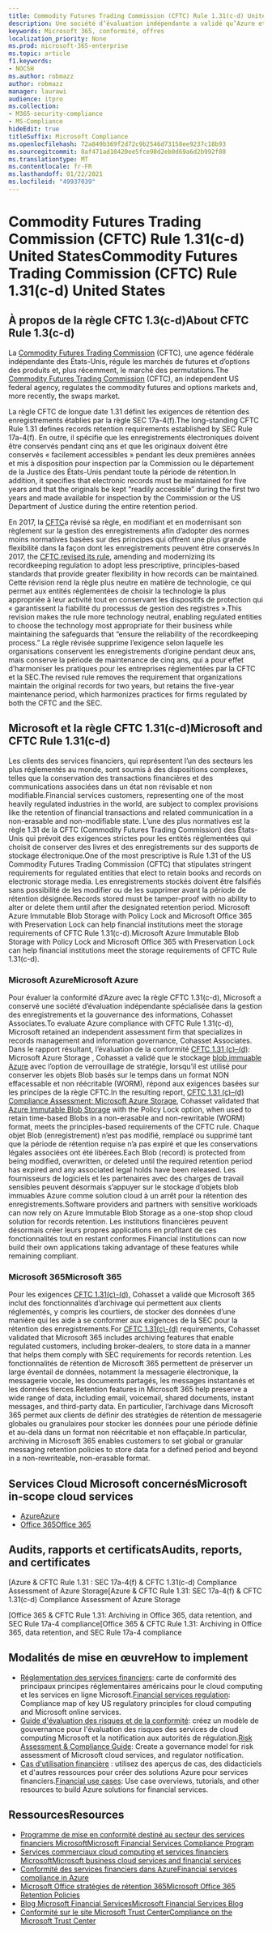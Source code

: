 ```yaml
---
title: Commodity Futures Trading Commission (CFTC) Rule 1.31(c-d) United States
description: Une société d’évaluation indépendante a validé qu’Azure et Office 365 peuvent aider les entreprises financières à respecter les exigences de rétention et de stockage immuable des enregistrements de la règle CFTC 1.31.
keywords: Microsoft 365, conformité, offres
localization_priority: None
ms.prod: microsoft-365-enterprise
ms.topic: article
f1.keywords:
- NOCSH
ms.author: robmazz
author: robmazz
manager: laurawi
audience: itpro
ms.collection:
- M365-security-compliance
- MS-Compliance
hideEdit: true
titleSuffix: Microsoft Compliance
ms.openlocfilehash: 72a849b369f2d72c9b2546d73158ee9237c18b93
ms.sourcegitcommit: 8af471ad10420ee5fce98d2eb0d69a6d2b992f08
ms.translationtype: MT
ms.contentlocale: fr-FR
ms.lasthandoff: 01/22/2021
ms.locfileid: "49937039"
---
```

# <a name="commodity-futures-trading-commission-cftc-rule-131c-d-united-states"></a><span data-ttu-id="5b41d-104">Commodity Futures Trading Commission (CFTC) Rule 1.31(c-d) United States</span><span class="sxs-lookup"><span data-stu-id="5b41d-104">Commodity Futures Trading Commission (CFTC) Rule 1.31(c-d) United States</span></span>

## <a name="about-cftc-rule-13c-d"></a><span data-ttu-id="5b41d-105">À propos de la règle CFTC 1.3(c-d)</span><span class="sxs-lookup"><span data-stu-id="5b41d-105">About CFTC Rule 1.3(c-d)</span></span>

<span data-ttu-id="5b41d-106">La [Commodity Futures Trading Commission](https://www.cftc.gov/) (CFTC), une agence fédérale indépendante des États-Unis, régule les marchés de futures et d’options des produits et, plus récemment, le marché des permutations.</span><span class="sxs-lookup"><span data-stu-id="5b41d-106">The [Commodity Futures Trading Commission](https://www.cftc.gov/) (CFTC), an independent US federal agency, regulates the commodity futures and options markets and, more recently, the swaps market.</span></span>  
  
<span data-ttu-id="5b41d-107">La règle CFTC de longue date 1.31 définit les exigences de rétention des enregistrements établies par la règle SEC 17a-4(f).</span><span class="sxs-lookup"><span data-stu-id="5b41d-107">The long-standing CFTC Rule 1.31 defines records retention requirements established by SEC Rule 17a-4(f).</span></span> <span data-ttu-id="5b41d-108">En outre, il spécifie que les enregistrements électroniques doivent être conservés pendant cinq ans et que les originaux doivent être conservés « facilement accessibles » pendant les deux premières années et mis à disposition pour inspection par la Commission ou le département de la Justice des États-Unis pendant toute la période de rétention.</span><span class="sxs-lookup"><span data-stu-id="5b41d-108">In addition, it specifies that electronic records must be maintained for five years and that the originals be kept “readily accessible” during the first two years and made available for inspection by the Commission or the US Department of Justice during the entire retention period.</span></span>  
  
<span data-ttu-id="5b41d-109">En 2017, la [CFTC](https://www.cftc.gov/sites/default/files/idc/groups/public/@lrfederalregister/documents/file/2017-11014a.pdf)a révisé sa règle, en modifiant et en modernisant son règlement sur la gestion des enregistrements afin d’adopter des normes moins normatives basées sur des principes qui offrent une plus grande flexibilité dans la façon dont les enregistrements peuvent être conservés.</span><span class="sxs-lookup"><span data-stu-id="5b41d-109">In 2017, the [CFTC revised its rule](https://www.cftc.gov/sites/default/files/idc/groups/public/@lrfederalregister/documents/file/2017-11014a.pdf), amending and modernizing its recordkeeping regulation to adopt less prescriptive, principles-based standards that provide greater flexibility in how records can be maintained.</span></span> <span data-ttu-id="5b41d-110">Cette révision rend la règle plus neutre en matière de technologie, ce qui permet aux entités réglementées de choisir la technologie la plus appropriée à leur activité tout en conservant les dispositifs de protection qui « garantissent la fiabilité du processus de gestion des registres ».</span><span class="sxs-lookup"><span data-stu-id="5b41d-110">This revision makes the rule more technology neutral, enabling regulated entities to choose the technology most appropriate for their business while maintaining the safeguards that “ensure the reliability of the recordkeeping process.”</span></span> <span data-ttu-id="5b41d-111">La règle révisée supprime l’exigence selon laquelle les organisations conservent les enregistrements d’origine pendant deux ans, mais conserve la période de maintenance de cinq ans, qui a pour effet d’harmoniser les pratiques pour les entreprises réglementées par la CFTC et la SEC.</span><span class="sxs-lookup"><span data-stu-id="5b41d-111">The revised rule removes the requirement that organizations maintain the original records for two years, but retains the five-year maintenance period, which harmonizes practices for firms regulated by both the CFTC and the SEC.</span></span>

## <a name="microsoft-and-cftc-rule-131c-d"></a><span data-ttu-id="5b41d-112">Microsoft et la règle CFTC 1.31(c-d)</span><span class="sxs-lookup"><span data-stu-id="5b41d-112">Microsoft and CFTC Rule 1.31(c-d)</span></span>

<span data-ttu-id="5b41d-113">Les clients des services financiers, qui représentent l’un des secteurs les plus réglementés au monde, sont soumis à des dispositions complexes, telles que la conservation des transactions financières et des communications associées dans un état non révisable et non modifiable.</span><span class="sxs-lookup"><span data-stu-id="5b41d-113">Financial services customers, representing one of the most heavily regulated industries in the world, are subject to complex provisions like the retention of financial transactions and related communication in a non-erasable and non-modifiable state.</span></span> <span data-ttu-id="5b41d-114">L’une des plus normatives est la règle 1.31 de la CFTC (Commodity Futures Trading Commission) des États-Unis qui prévoit des exigences strictes pour les entités réglementées qui choisit de conserver des livres et des enregistrements sur des supports de stockage électronique.</span><span class="sxs-lookup"><span data-stu-id="5b41d-114">One of the most prescriptive is Rule 1.31 of the US Commodity Futures Trading Commission (CFTC) that stipulates stringent requirements for regulated entities that elect to retain books and records on electronic storage media.</span></span> <span data-ttu-id="5b41d-115">Les enregistrements stockés doivent être falsifiés sans possibilité de les modifier ou de les supprimer avant la période de rétention désignée.</span><span class="sxs-lookup"><span data-stu-id="5b41d-115">Records stored must be tamper-proof with no ability to alter or delete them until after the designated retention period.</span></span> <span data-ttu-id="5b41d-116">Microsoft Azure Immutable Blob Storage with Policy Lock and Microsoft Office 365 with Preservation Lock can help financial institutions meet the storage requirements of CFTC Rule 1.31(c-d).</span><span class="sxs-lookup"><span data-stu-id="5b41d-116">Microsoft Azure Immutable Blob Storage with Policy Lock and Microsoft Office 365 with Preservation Lock can help financial institutions meet the storage requirements of CFTC Rule 1.31(c-d).</span></span>

### <a name="microsoft-azure"></a><span data-ttu-id="5b41d-117">Microsoft Azure</span><span class="sxs-lookup"><span data-stu-id="5b41d-117">Microsoft Azure</span></span>

<span data-ttu-id="5b41d-118">Pour évaluer la conformité d’Azure avec la règle CFTC 1.31(c-d), Microsoft a conservé une société d’évaluation indépendante spécialisée dans la gestion des enregistrements et la gouvernance des informations, Cohasset Associates.</span><span class="sxs-lookup"><span data-stu-id="5b41d-118">To evaluate Azure compliance with CFTC Rule 1.31(c-d), Microsoft retained an independent assessment firm that specializes in records management and information governance, Cohasset Associates.</span></span> <span data-ttu-id="5b41d-119">Dans le rapport résultant, l’évaluation de la conformité [CFTC 1.31 (c)–(d)](https://servicetrust.microsoft.com/ViewPage/MSComplianceGuide?command=Download&downloadType=Document&downloadId=19b08fd4-d276-43e8-9461-715981d0ea20&docTab=4ce99610-c9c0-11e7-8c2c-f908a777fa4d_GRC_Assessment_Reports): Microsoft Azure Storage , Cohasset a validé que le stockage [blob immuable Azure](https://docs.microsoft.com/azure/storage/blobs/storage-blob-immutable-storage) avec l’option de verrouillage de stratégie, lorsqu’il est utilisé pour conserver les objets Blob basés sur le temps dans un format NON effacessable et non réécritable (WORM), répond aux exigences basées sur les principes de la règle CFTC.</span><span class="sxs-lookup"><span data-stu-id="5b41d-119">In the resulting report, [CFTC 1.31 (c)–(d) Compliance Assessment: Microsoft Azure Storage](https://servicetrust.microsoft.com/ViewPage/MSComplianceGuide?command=Download&downloadType=Document&downloadId=19b08fd4-d276-43e8-9461-715981d0ea20&docTab=4ce99610-c9c0-11e7-8c2c-f908a777fa4d_GRC_Assessment_Reports), Cohasset validated that [Azure Immutable Blob Storage](https://docs.microsoft.com/azure/storage/blobs/storage-blob-immutable-storage) with the Policy Lock option, when used to retain time-based Blobs in a non-erasable and non-rewritable (WORM) format, meets the principles-based requirements of the CFTC rule.</span></span> <span data-ttu-id="5b41d-120">Chaque objet Blob (enregistrement) n’est pas modifié, remplacé ou supprimé tant que la période de rétention requise n’a pas expiré et que les conservations légales associées ont été libérées.</span><span class="sxs-lookup"><span data-stu-id="5b41d-120">Each Blob (record) is protected from being modified, overwritten, or deleted until the required retention period has expired and any associated legal holds have been released.</span></span> <span data-ttu-id="5b41d-121">Les fournisseurs de logiciels et les partenaires avec des charges de travail sensibles peuvent désormais s’appuyer sur le stockage d’objets blob immuables Azure comme solution cloud à un arrêt pour la rétention des enregistrements.</span><span class="sxs-lookup"><span data-stu-id="5b41d-121">Software providers and partners with sensitive workloads can now rely on Azure Immutable Blob Storage as a one-stop shop cloud solution for records retention.</span></span> <span data-ttu-id="5b41d-122">Les institutions financières peuvent désormais créer leurs propres applications en profitant de ces fonctionnalités tout en restant conformes.</span><span class="sxs-lookup"><span data-stu-id="5b41d-122">Financial institutions can now build their own applications taking advantage of these features while remaining compliant.</span></span>

### <a name="microsoft-365"></a><span data-ttu-id="5b41d-123">Microsoft 365</span><span class="sxs-lookup"><span data-stu-id="5b41d-123">Microsoft 365</span></span>

<span data-ttu-id="5b41d-124">Pour les exigences [CFTC 1.31(c)-(d),](https://docs.microsoft.com/microsoft-365/compliance/retention-regulatory-requirements#sec-17a-4f-finra-4511c-and-cftc-131c-d) Cohasset a validé que Microsoft 365 inclut des fonctionnalités d’archivage qui permettent aux clients réglementés, y compris les courtiers, de stocker des données d’une manière qui les aide à se conformer aux exigences de la SEC pour la rétention des enregistrements.</span><span class="sxs-lookup"><span data-stu-id="5b41d-124">For [CFTC 1.31(c)-(d)](https://docs.microsoft.com/microsoft-365/compliance/retention-regulatory-requirements#sec-17a-4f-finra-4511c-and-cftc-131c-d) requirements, Cohasset validated that Microsoft 365 includes archiving features that enable regulated customers, including broker-dealers, to store data in a manner that helps them comply with SEC requirements for records retention.</span></span> <span data-ttu-id="5b41d-125">Les fonctionnalités de rétention de Microsoft 365 permettent de préserver un large éventail de données, notamment la messagerie électronique, la messagerie vocale, les documents partagés, les messages instantanés et les données tierces.</span><span class="sxs-lookup"><span data-stu-id="5b41d-125">Retention features in Microsoft 365 help preserve a wide range of data, including email, voicemail, shared documents, instant messages, and third-party data.</span></span> <span data-ttu-id="5b41d-126">En particulier, l’archivage dans Microsoft 365 permet aux clients de définir des stratégies de rétention de messagerie globales ou granulaires pour stocker les données pour une période définie et au-delà dans un format non réécritable et non effaçable.</span><span class="sxs-lookup"><span data-stu-id="5b41d-126">In particular, archiving in Microsoft 365 enables customers to set global or granular messaging retention policies to store data for a defined period and beyond in a non-rewriteable, non-erasable format.</span></span>

## <a name="microsoft-in-scope-cloud-services"></a><span data-ttu-id="5b41d-127">Services Cloud Microsoft concernés</span><span class="sxs-lookup"><span data-stu-id="5b41d-127">Microsoft in-scope cloud services</span></span>

- [<span data-ttu-id="5b41d-128">Azure</span><span class="sxs-lookup"><span data-stu-id="5b41d-128">Azure</span></span>](https://aka.ms/AzureCompliance)
- [<span data-ttu-id="5b41d-129">Office 365</span><span class="sxs-lookup"><span data-stu-id="5b41d-129">Office 365</span></span>](https://aka.ms/o365-compliance-framework)

## <a name="audits-reports-and-certificates"></a><span data-ttu-id="5b41d-130">Audits, rapports et certificats</span><span class="sxs-lookup"><span data-stu-id="5b41d-130">Audits, reports, and certificates</span></span>

<span data-ttu-id="5b41d-131">[Azure & CFTC Rule 1.31 : SEC 17a-4(f) & CFTC 1.31(c-d) Compliance Assessment of Azure Storage</span><span class="sxs-lookup"><span data-stu-id="5b41d-131">[Azure & CFTC Rule 1.31: SEC 17a-4(f) & CFTC 1.31(c-d) Compliance Assessment of Azure Storage</span></span>

<span data-ttu-id="5b41d-132">[Office 365 & CFTC Rule 1.31: Archiving in Office 365, data retention, and SEC Rule 17a-4 compliance</span><span class="sxs-lookup"><span data-stu-id="5b41d-132">[Office 365 & CFTC Rule 1.31: Archiving in Office 365, data retention, and SEC Rule 17a-4 compliance</span></span>

## <a name="how-to-implement"></a><span data-ttu-id="5b41d-133">Modalités de mise en œuvre</span><span class="sxs-lookup"><span data-stu-id="5b41d-133">How to implement</span></span>

- <span data-ttu-id="5b41d-134">[Réglementation des services financiers](https://servicetrust.microsoft.com/ViewPage/TrustDocuments?command=Download&downloadType=Document&downloadId=5b483567-00b0-4d86-96ae-ee887dadb61c&docTab=6d000410-c9e9-11e7-9a91-892aae8839ad_Compliance_Guides): carte de conformité des principaux principes réglementaires américains pour le cloud computing et les services en ligne Microsoft.</span><span class="sxs-lookup"><span data-stu-id="5b41d-134">[Financial services regulation](https://servicetrust.microsoft.com/ViewPage/TrustDocuments?command=Download&downloadType=Document&downloadId=5b483567-00b0-4d86-96ae-ee887dadb61c&docTab=6d000410-c9e9-11e7-9a91-892aae8839ad_Compliance_Guides): Compliance map of key US regulatory principles for cloud computing and Microsoft online services.</span></span>
- <span data-ttu-id="5b41d-135">[Guide d'évaluation des risques et de la conformité](https://aka.ms/RiskGovernanceGuide): créez un modèle de gouvernance pour l'évaluation des risques des services de cloud computing Microsoft et la notification aux autorités de régulation.</span><span class="sxs-lookup"><span data-stu-id="5b41d-135">[Risk Assessment & Compliance Guide](https://aka.ms/RiskGovernanceGuide): Create a governance model for risk assessment of Microsoft cloud services, and regulator notification.</span></span>
- <span data-ttu-id="5b41d-136">[Cas d'utilisation financière](https://docs.microsoft.com/azure/industry/financial/) : utilisez des aperçus de cas, des didacticiels et d'autres ressources pour créer des solutions Azure pour services financiers.</span><span class="sxs-lookup"><span data-stu-id="5b41d-136">[Financial use cases](https://docs.microsoft.com/azure/industry/financial/): Use case overviews, tutorials, and other resources to build Azure solutions for financial services.</span></span>

## <a name="resources"></a><span data-ttu-id="5b41d-137">Ressources</span><span class="sxs-lookup"><span data-stu-id="5b41d-137">Resources</span></span>

- [<span data-ttu-id="5b41d-138">Programme de mise en conformité destiné au secteur des services financiers Microsoft</span><span class="sxs-lookup"><span data-stu-id="5b41d-138">Microsoft Financial Services Compliance Program</span></span>](https://aka.ms/FSCP-Print)
- [<span data-ttu-id="5b41d-139">Services commerciaux cloud computing et services financiers Microsoft</span><span class="sxs-lookup"><span data-stu-id="5b41d-139">Microsoft business cloud services and financial services</span></span>](https://www.microsoft.com/trustcenter/cloudservices/financialservices)
- [<span data-ttu-id="5b41d-140">Conformité des services financiers dans Azure</span><span class="sxs-lookup"><span data-stu-id="5b41d-140">Financial services compliance in Azure</span></span>](https://azure.microsoft.com/resources/videos/azurecon-2015-financial-services-compliance-in-azure/)
- [<span data-ttu-id="5b41d-141">Microsoft Office stratégies de rétention 365</span><span class="sxs-lookup"><span data-stu-id="5b41d-141">Microsoft Office 365 Retention Policies</span></span>](https://docs.microsoft.com/office365/securitycompliance/retention-policies)
- [<span data-ttu-id="5b41d-142">Blog Microsoft Financial Services</span><span class="sxs-lookup"><span data-stu-id="5b41d-142">Microsoft Financial Services Blog</span></span>](https://techcommunity.microsoft.com/t5/Financial-Services-Blog/bg-p/FinancialServicesBlog)
- [<span data-ttu-id="5b41d-143">Conformité sur le site Microsoft Trust Center</span><span class="sxs-lookup"><span data-stu-id="5b41d-143">Compliance on the Microsoft Trust Center</span></span>](https://www.microsoft.com/trust-center/compliance/compliance-overview)
